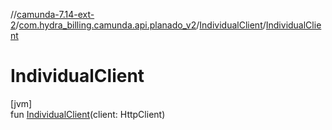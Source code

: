 //[camunda-7.14-ext-2](../../../index.md)/[com.hydra_billing.camunda.api.planado_v2](../index.md)/[IndividualClient](index.md)/[IndividualClient](-individual-client.md)

# IndividualClient

[jvm]\
fun [IndividualClient](-individual-client.md)(client: HttpClient)
